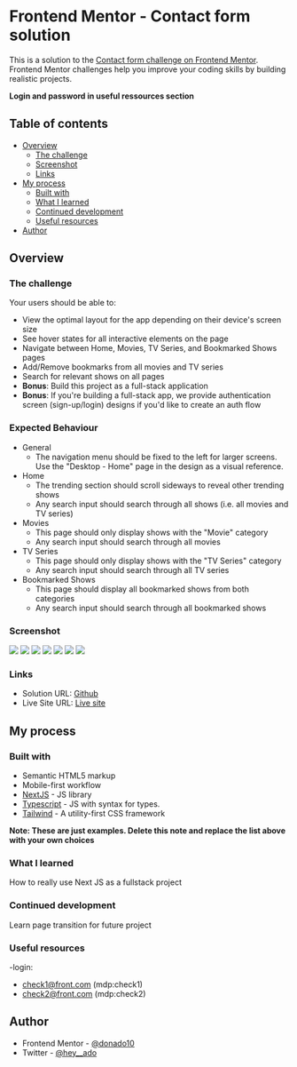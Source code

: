 # Frontend Mentor - Contact form solution

This is a solution to the [Contact form challenge on Frontend Mentor](https://www.frontendmentor.io/challenges/contact-form--G-hYlqKJj). Frontend Mentor challenges help you improve your coding skills by building realistic projects.

**Login and password in useful ressources section**

## Table of contents

- [Overview](#overview)
  - [The challenge](#the-challenge)
  - [Screenshot](#screenshot)
  - [Links](#links)
- [My process](#my-process)
  - [Built with](#built-with)
  - [What I learned](#what-i-learned)
  - [Continued development](#continued-development)
  - [Useful resources](#useful-resources)
- [Author](#author)

## Overview

### The challenge

Your users should be able to:

- View the optimal layout for the app depending on their device's screen size
- See hover states for all interactive elements on the page
- Navigate between Home, Movies, TV Series, and Bookmarked Shows pages
- Add/Remove bookmarks from all movies and TV series
- Search for relevant shows on all pages
- **Bonus**: Build this project as a full-stack application
- **Bonus**: If you're building a full-stack app, we provide authentication screen (sign-up/login) designs if you'd like to create an auth flow

### Expected Behaviour

- General
  - The navigation menu should be fixed to the left for larger screens. Use the "Desktop - Home" page in the design as a visual reference.
- Home
  - The trending section should scroll sideways to reveal other trending shows
  - Any search input should search through all shows (i.e. all movies and TV series)
- Movies
  - This page should only display shows with the "Movie" category
  - Any search input should search through all movies
- TV Series
  - This page should only display shows with the "TV Series" category
  - Any search input should search through all TV series
- Bookmarked Shows
  - This page should display all bookmarked shows from both categories
  - Any search input should search through all bookmarked shows

### Screenshot

![](captures/login.png)
![](captures/create_account.png)
![](captures/home.png)
![](captures/movies.png)
![](captures/series.png)
![](captures/bookmark.png)
![](captures/search.png)

### Links

- Solution URL: [Github](https://github.com/donado10/entertainment-web-app)
- Live Site URL: [Live site](entertainment-web-app-sigma-ten.vercel.app)

## My process

### Built with

- Semantic HTML5 markup
- Mobile-first workflow
- [NextJS](https://nextjs.org/) - JS library
- [Typescript](https://www.typescriptlang.org/) - JS with syntax for types.
- [Tailwind](https://tailwindcss.com/) - A utility-first CSS framework

**Note: These are just examples. Delete this note and replace the list above with your own choices**

### What I learned

How to really use Next JS as a fullstack project

### Continued development

Learn page transition for future project

### Useful resources

-login:

- check1@front.com (mdp:check1)
- check2@front.com (mdp:check2)

## Author

- Frontend Mentor - [@donado10](https://www.frontendmentor.io/profile/donado10)
- Twitter - [@hey\_\_ado](https://x.com/Hey__Ado)

